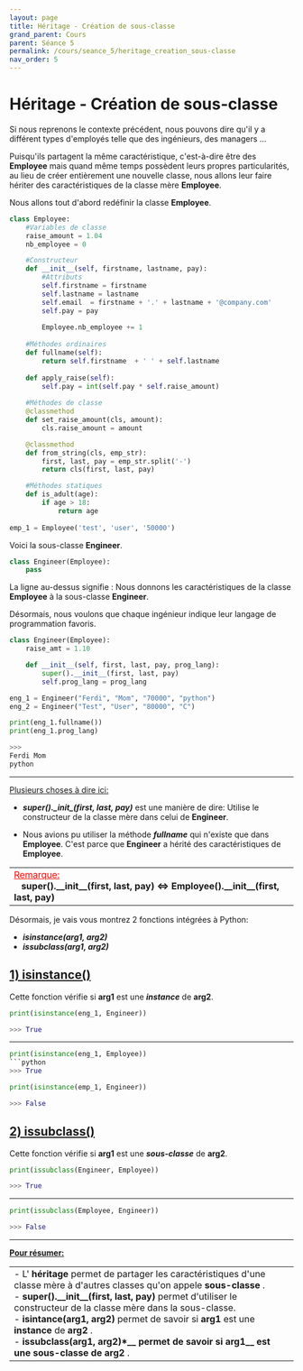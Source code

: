 ```yaml
---
layout: page
title: Héritage - Création de sous-classe
grand_parent: Cours
parent: Séance 5
permalink: /cours/seance_5/heritage_creation_sous-classe
nav_order: 5
---
```

<link rel="icon" href="/img/logo.png">

# **Héritage - Création de sous-classe**

Si nous reprenons le contexte précédent, nous pouvons dire qu'il y a différent types d'employés telle que des ingénieurs, des managers ...

Puisqu'ils partagent la même caractéristique, c'est-à-dire être des __Employee__ mais quand même temps possèdent leurs propres particularités, au lieu de créer entièrement une nouvelle classe, nous allons leur faire hériter des caractéristiques de la classe mère __Employee__.

Nous allons tout d'abord redéfinir la classe __Employee__.


```python
class Employee:
    #Variables de classe
    raise_amount = 1.04
    nb_employee = 0

    #Constructeur
    def __init__(self, firstname, lastname, pay):
        #Attributs
        self.firstname = firstname
        self.lastname = lastname
        self.email  = firstname + '.' + lastname + '@company.com'
        self.pay = pay
        
        Employee.nb_employee += 1
        
    #Méthodes ordinaires
    def fullname(self):
        return self.firstname  + ' ' + self.lastname
    
    def apply_raise(self):
        self.pay = int(self.pay * self.raise_amount) 
    
    #Méthodes de classe
    @classmethod
    def set_raise_amount(cls, amount):
        cls.raise_amount = amount

    @classmethod
    def from_string(cls, emp_str):
        first, last, pay = emp_str.split('-')
        return cls(first, last, pay)

    #Méthodes statiques
    def is_adult(age):
        if age > 18:
            return age
        
emp_1 = Employee('test', 'user', '50000')
```

Voici la sous-classe __Engineer__.


```python
class Engineer(Employee):
    pass
```

La ligne au-dessus signifie : Nous donnons les caractéristiques de la classe __Employee__ à la sous-classe __Engineer__.

Désormais, nous voulons que chaque ingénieur indique leur langage de programmation favoris.


```python
class Engineer(Employee):
    raise_amt = 1.10

    def __init__(self, first, last, pay, prog_lang):
        super().__init__(first, last, pay)
        self.prog_lang = prog_lang

eng_1 = Engineer("Ferdi", "Mom", "70000", "python")
eng_2 = Engineer("Test", "User", "80000", "C")

print(eng_1.fullname())
print(eng_1.prog_lang)
```
```python
>>>
Ferdi Mom
python
```

---

<u> Plusieurs choses à dire ici: </u>

- __*super()._\_init_\_(first, last, pay)*__ est une manière de dire: Utilise le constructeur de la classe mère dans celui de __Engineer__.

- Nous avions pu utiliser la méthode __*fullname*__ qui n'existe que dans __Employee__. C'est parce que __Engineer__ a hérité des caractéristiques de __Employee__.


<table><tr><td>
<font color ="red"> <u> Remarque: </u> </font>
<br>
&nbsp;&nbsp;&nbsp;<b>super().__init__(first, last, pay) <=> Employee().__init__(first, last, pay)</b>
</td></tr></table>

Désormais, je vais vous montrez 2 fonctions intégrées à Python: 

- __*isinstance(arg1, arg2)*__
- __*issubclass(arg1, arg2)*__

## <u> 1) isinstance() </u>

Cette fonction vérifie si __arg1__ est une __*instance*__ de __arg2__.


```python
print(isinstance(eng_1, Engineer))
```
```python
>>> True
```
---

```python
print(isinstance(eng_1, Employee))
```python
>>> True
```

```python
print(isinstance(emp_1, Engineer))
```
```python
>>> False
```

## <u> 2) issubclass() </u>

Cette fonction vérifie si __arg1__ est une __*sous-classe*__ de __arg2__.


```python
print(issubclass(Engineer, Employee))
```
```python
>>> True
```
---

```python
print(issubclass(Employee, Engineer)) 
```
```python
>>> False
```

---

**<u> Pour résumer: </u>**

<table><tr><td>
- L'<b> héritage </b> permet de partager les caractéristiques d'une classe mère à d'autres classes qu'on appele <b> sous-classe </b>.
<br>
- <b> super().__init__(first, last, pay)</b> permet d'utiliser le constructeur de la classe mère dans la sous-classe.
<br>
- <b> isintance(arg1, arg2) </b> permet de savoir si <b> arg1 </b> est une <b> instance </b> de <b> arg2 </b>.
<br>
- <b> issubclass(arg1, arg2)*__ permet de savoir si <b> arg1__ est une <b> sous-classe </b> de </b> arg2 </b>.
</td></tr></table>
